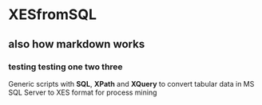 # XESfromSQL

## also how markdown works

### testing testing one two three

Generic scripts with **SQL**, **XPath** and **XQuery** to convert tabular data in MS SQL Server to XES format for process mining
